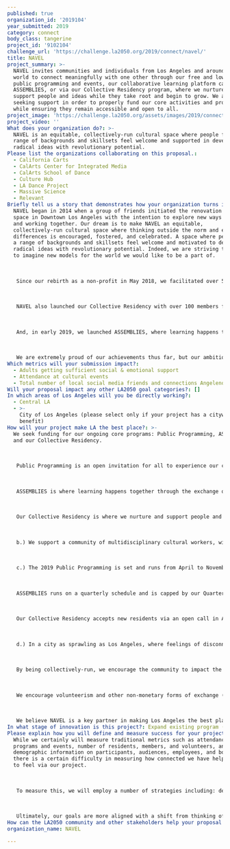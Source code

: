 ```yaml
---
published: true
organization_id: '2019104'
year_submitted: 2019
category: connect
body_class: tangerine
project_id: '9102104'
challenge_url: 'https://challenge.la2050.org/2019/connect/navel/'
title: NAVEL
project_summary: >-
  NAVEL invites communities and individuals from Los Angeles and around the
  world to connect meaningfully with one other through our free and low-cost
  public programming and events, our collaborative learning platform called
  ASSEMBLIES, or via our Collective Residency program, where we nurture and
  support people and ideas while they take root and begin to grow. We are
  seeking support in order to properly fund our core activities and programs,
  while ensuring they remain accessible and open to all.
project_image: 'https://challenge.la2050.org/assets/images/2019/connect/2048-wide/navel.jpg'
project_video: ''
What does your organization do?: >-
  NAVEL is an equitable, collectively-run cultural space where people from a
  range of backgrounds and skillsets feel welcome and supported in developing
  radical ideas with revolutionary potential.
Please list the organizations collaborating on this proposal.:
  - California Carts
  - CalArts Center for Integrated Media
  - CalArts School of Dance
  - Culture Hub
  - LA Dance Project
  - Massive Science
  - Relevant
Briefly tell us a story that demonstrates how your organization turns inspiration into impact.: >-
  NAVEL began in 2014 when a group of friends initiated the renovation of a
  space in Downtown Los Angeles with the intention to explore new ways of being
  and working together. Our dream is to make NAVEL an equitable,
  collectively-run cultural space where thinking outside the norm and embracing
  differences is encouraged, fostered, and celebrated. A space where people from
  a range of backgrounds and skillsets feel welcome and motivated to develop
  radical ideas with revolutionary potential. Indeed, we are striving together
  to imagine new models for the world we would like to be a part of.
   
   
   
   Since our rebirth as a non-profit in May 2018, we facilitated over 50 free or low-cost original programs open to the public. Our programs attracted over 10,000 guests. Some highlights included the Queer Biennial, Amiri Baraka's Revolutionary Theater, Kandis Williams' Eurydice, and Making Kin, a group exhibition with screening and talk by Donna Haraway, named one of 2018’s best international art programs by Artforum Magazine. 
   
   
   
   NAVEL also launched our Collective Residency with over 100 members from Los Angeles and the world — artists, curators, scientists, technologists, and writers like Jennifer Moon, Terrence Koh, Jia Giu, Hayden Dunham, Tom Leeser, gloria galvez, Analisa Teachworth, Nadja Oertelt, and Spenser Theberge.
   
   
   
   And, in early 2019, we launched ASSEMBLIES, where learning happens together through the exchange of ideas, traditions, and experience.
   
   
   
   We are extremely proud of our achievements thus far, but our ambitions have outgrown our current capacity, and we need additional funding to make our vision for a sustainable and equitable future a reality.
Which metrics will your submission impact?:
  - Adults getting sufficient social & emotional support
  - Attendance at cultural events
  - Total number of local social media friends and connections Angelenos have
Will your proposal impact any other LA2050 goal categories?: []
In which areas of Los Angeles will you be directly working?:
  - Central LA
  - >-
    City of Los Angeles (please select only if your project has a citywide
    benefit)
How will your project make LA the best place?: >-
  We seek funding for our ongoing core programs: Public Programming, ASSEMBLIES,
  and our Collective Residency. 
   
   
   
   Public Programming is an open invitation for all to experience our community's emerging work, curated by NAVEL's programming committee-- a collectively-elected group charged with developing an annual season of original programs. Additional projects are sourced from an Open Proposal submission process and ongoing collaborations with partner organizations. 
   
   
   
   ASSEMBLIES is where learning happens together through the exchange of ideas, traditions, and experience. An ASSEMBLY is simply a group that forms around a theme, practice or experiment, proposed by anyone in the community. For 3 months, we provide space, support, and resources towards the completion of a final project, be it a presentation, performance, publication, or object, which we then publish via our digital content channels. Participation is absolutely free.
   
   
   
   Our Collective Residency is where we nurture and support people and ideas while they take root and begin to grow. For a period of 1 to 2 years, over 100 local and international residents have access to our space, equipment, network, and support at no cost. In return, residents actively engage in shaping our mission and activities, diversifying the voices and perspectives represented at NAVEL.
   
   
   
   b.) We support a community of multidisciplinary cultural workers, with a focus on those from historically marginalized communities — especially women, queer/trans/non-binary folx, and people of color. Any awarded funds would have an immediate impact on our ability to sustainably execute our core programs while ensuring they remain accessible. 
   
   
   
   c.) The 2019 Public Programming is set and runs from April to November. Our 2020 committee will be elected via an open call and begin to work in October 2019, with a season announcement set for January. 
   
   
   
   ASSEMBLIES runs on a quarterly schedule and is capped by our Quarterly Meeting, where current ASSEMBLIES present their findings and new ASSEMBLIES are proposed. Upcoming Quarterly Meetings are 6/2, 9/8, 12/15.
   
   
   
   Our Collective Residency accepts new residents via an open call in April of each year. Our newest cohort of residents will begin in June 2019. 
   
   
   
   d.) In a city as sprawling as Los Angeles, where feelings of disconnection and loneliness overwhelm us all, NAVEL serves as a central site where all are welcome to connect with one another, in person, through culture. 
   
   
   
   By being collectively-run, we encourage the community to impact the direction that we are headed in, both by electing our programming committee and serving on the board of directors. 
   
   
   
   We encourage volunteerism and other non-monetary forms of exchange (work-trade, skill sharing, etc.) to find novel ways to redistribute resources with one another in equitable ways. 
   
   
   
   We believe NAVEL is a key partner in making Los Angeles the best place to CONNECT by 2050.
In what stage of innovation is this project?: Expand existing program (expanding and continuing ongoing successful projects)
Please explain how you will define and measure success for your project.: >-
  While we certainly will measure traditional metrics such as attendance at
  programs and events, number of residents, members, and volunteers, and
  demographic information on participants, audiences, employees, and board,
  there is a certain difficulty in measuring how connected we have helped others
  to feel via our project. 
   
   
   
   To measure this, we will employ a number of strategies including: designing a survey for audiences and participants to measure connectivity and community strength, analyzing programmatic crossover to see if audiences are branching from their primary community to experiment or learn from another community that is active in the space, and measuring the depth of our partnerships with other local organizations. 
   
   
   
   Ultimately, our goals are more aligned with a shift from thinking of "mile-wide, inch-deep" success, to "inch-wide, mile-deep" success, and we are actively engaged with finding new ways to measure the impact of our actions.
How can the LA2050 community and other stakeholders help your proposal succeed?: []
organization_name: NAVEL

---
```

